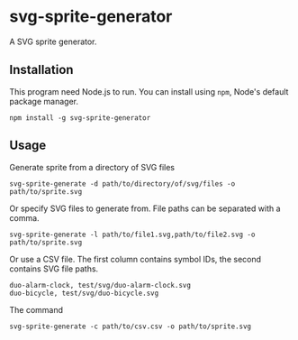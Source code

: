 # svg-sprite-generator

A SVG sprite generator.

## Installation

This program need Node.js to run. You can install using ```npm```, Node's default package manager. 

```
npm install -g svg-sprite-generator
```

## Usage

Generate sprite from a directory of SVG files
```
svg-sprite-generate -d path/to/directory/of/svg/files -o path/to/sprite.svg
```

Or specify SVG files to generate from. File paths can be separated with a comma.

```
svg-sprite-generate -l path/to/file1.svg,path/to/file2.svg -o path/to/sprite.svg
```

Or use a CSV file. The first column contains symbol IDs, the second contains SVG file paths.

```csv
duo-alarm-clock, test/svg/duo-alarm-clock.svg
duo-bicycle, test/svg/duo-bicycle.svg
```
The command

```
svg-sprite-generate -c path/to/csv.csv -o path/to/sprite.svg
```



